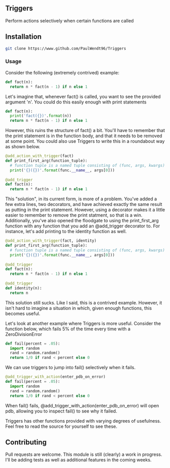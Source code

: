 ## Triggers
Perform actions selectively when certain functions are called

## Installation
```bash
git clone https://www.github.com/PaulWendt96/Triggers
```

### Usage
Consider the following (extremely contrived) example:

```python
def fact(n):
  return n * fact(n - 1) if n else 1
```
    
Let's imagine that, whenever fact() is called, you want to see the provided argument 'n'. 
You could do this easily enough with print statements

```python
def fact(n):
  print('fact({})'.format(n))
  return n * fact(n - 1) if n else 1
```
     
However, this ruins the structure of fact() a bit. You'll have to remember that the print 
statement is in the function body, and that it needs to be removed at some point. 
You could also use Triggers to write this in a roundabout way as shown below.

```python
@add_action_with_trigger(fact)
def print_first_arg(function_tuple):
  # function tuple is a named tuple consisting of (func, args, kwargs)
  print('{}({})'.format(func.__name__, args[0]))
  
@add_trigger
def fact(n):
  return n * fact(n - 1) if n else 1
```
  
This "solution", in its current form, is more of a problem. You've added a few extra lines, two decorators, and have
achieved exactly the same result as putting in the print statement. However, using a decorator makes it a little
easier to remember to remove the print statment, so that is a win. Additionally, you've also opened the floodgate to 
using the print_first_arg function with any function that you add an @add_trigger decorator to. For instance, let's
add printing to the identity function as well.

```python
@add_action_with_trigger(fact, identity)
def print_first_arg(function_tuple):
  # function tuple is a named tuple consisting of (func, args, kwargs)
  print('{}({})'.format(func.__name__, args[0]))
  
@add_trigger
def fact(n):
  return n * fact(n - 1) if n else 1
  
@add_trigger
def identity(n):
  return n
```

This solution still sucks. Like I said, this is a contrived example. However, it isn't hard to imagine a situation in which, given
enough functions, this becomes useful. 

Let's look at another example where Triggers is more useful. Consider the function below, which fails 5% of the time every time
with a ZeroDivisionError

```python
def fail(percent = .05):
  import random
  rand = random.random()
  return 1/0 if rand < percent else 0
```

We can use triggers to jump into fail() selectively when it fails.

```python
@add_trigger_with_action(enter_pdb_on_error)
def fail(percent = .05):
  import random
  rand = random.random()
  return 1/0 if rand < percent else 0
```

When fail() fails, @add_trigger_with_action(enter_pdb_on_error) will open pdb, allowing you to inspect fail() to see why it failed. 

Triggers has other functions provided with varying degrees of usefulness. Feel free to read the source for yourself to see these.

## Contributing
Pull requests are welcome. This module is still (clearly) a work in progress. I'll be adding tests as well as additional features in the coming weeks.
